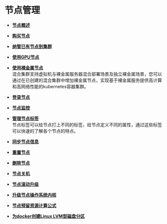 # 节点管理<a name="cce_01_0183"></a>

-   **[节点概述](节点概述.md)**  

-   **[购买节点](购买节点.md)**  

-   **[纳管已有节点到集群](纳管已有节点到集群.md)**  

-   **[使用GPU节点](使用GPU节点.md)**  

-   **[使用裸金属节点](使用裸金属节点.md)**  
混合集群支持虚拟机与裸金属服务器混合部署场景及独立裸金属场景，您可以通过在已创建的混合集群中增加裸金属节点，实现基于裸金属服务提供高计算和高网络性能的kubernetes容器集群。
-   **[登录节点](登录节点.md)**  

-   **[节点监控](节点监控.md)**  

-   **[管理节点标签](管理节点标签.md)**  
节点标签可以给节点打上不同的标签，给节点定义不同的属性，通过这些标签可以快速的了解各个节点的特点。
-   **[同步节点信息](同步节点信息.md)**  

-   **[重置节点](重置节点.md)**  

-   **[删除节点](删除节点.md)**  

-   **[节点关机](节点关机.md)**  

-   **[节点滚动升级](节点滚动升级.md)**  

-   **[升级节点操作系统内核](升级节点操作系统内核.md)**  

-   **[节点预留资源计算公式](节点预留资源计算公式.md)**  

-   **[为docker创建Linux LVM型磁盘分区](为docker创建Linux-LVM型磁盘分区.md)**  


